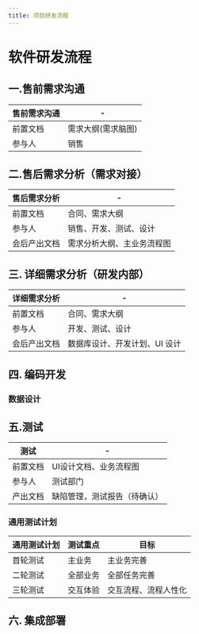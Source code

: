 ```yaml
---
title: 项目研发流程
---
```


# 软件研发流程

## 一.售前需求沟通

|  售前需求沟通   | -  |
|  ----  | ----  |
| 前置文档  | 需求大纲(需求脑图) |
| 参与人  | 销售 |

## 二.售后需求分析（需求对接）

|  售后需求分析   | -  |
|  ----  | ----  |
| 前置文档  | 合同、需求大纲 |
| 参与人  | 销售、开发、测试、设计 |
| 会后产出文档  | 需求分析大纲、主业务流程图 |

## 三. 详细需求分析（研发内部）

|  详细需求分析   | -  |
|  ----  | ----  |
| 前置文档  | 合同、需求大纲 |
| 参与人  | 开发、测试、设计 |
| 会后产出文档  | 数据库设计、开发计划、UI 设计 |

## 四. 编码开发

### 数据设计

## 五.测试

|  测试   | -  |
|  ----  | ----  |
| 前置文档  | UI设计文档、业务流程图 |
| 参与人  | 测试部门 |
| 产出文档  | 缺陷管理，测试报告（待确认） |

### 通用测试计划

|  通用测试计划   | 测试重点  | 目标  |
|  ----  | ----  |----  |
| 首轮测试  | 主业务 |主业务完善  |
| 二轮测试  | 全部业务 |全部任务完善  |
| 三轮测试  | 交互体验 |交互流程、流程人性化  |


## 六. 集成部署